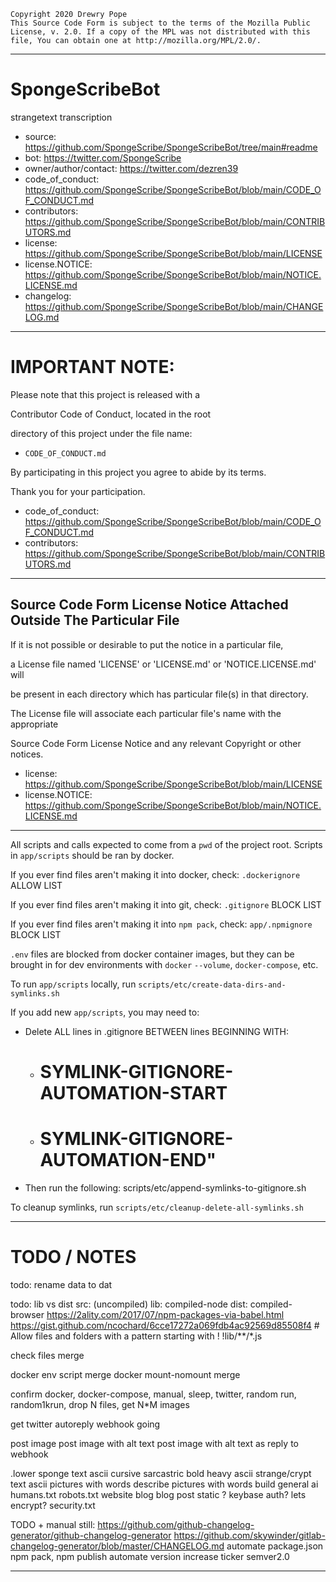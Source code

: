     Copyright 2020 Drewry Pope
    This Source Code Form is subject to the terms of the Mozilla Public
    License, v. 2.0. If a copy of the MPL was not distributed with this
    file, You can obtain one at http://mozilla.org/MPL/2.0/.

----

# SpongeScribeBot
strangetext transcription
 - source: https://github.com/SpongeScribe/SpongeScribeBot/tree/main#readme
 - bot: https://twitter.com/SpongeScribe
 - owner/author/contact: https://twitter.com/dezren39
 - code_of_conduct: https://github.com/SpongeScribe/SpongeScribeBot/blob/main/CODE_OF_CONDUCT.md
 - contributors: https://github.com/SpongeScribe/SpongeScribeBot/blob/main/CONTRIBUTORS.md
 - license: https://github.com/SpongeScribe/SpongeScribeBot/blob/main/LICENSE
 - license.NOTICE: https://github.com/SpongeScribe/SpongeScribeBot/blob/main/NOTICE.LICENSE.md
 - changelog: https://github.com/SpongeScribe/SpongeScribeBot/blob/main/CHANGELOG.md

----

# IMPORTANT NOTE:
Please note that this project is released with a

Contributor Code of Conduct, located in the root

directory of this project under the file name:

 - `CODE_OF_CONDUCT.md`

By participating in this project you agree to abide by its terms.

Thank you for your participation.

 - code_of_conduct: https://github.com/SpongeScribe/SpongeScribeBot/blob/main/CODE_OF_CONDUCT.md
 - contributors: https://github.com/SpongeScribe/SpongeScribeBot/blob/main/CONTRIBUTORS.md

----

## Source Code Form License Notice Attached Outside The Particular File

If it is not possible or desirable to put the notice in a particular file,

a License file named 'LICENSE' or 'LICENSE.md' or 'NOTICE.LICENSE.md' will

be present in each directory which has particular file(s) in that directory.

The License file will associate each particular file's name with the appropriate

Source Code Form License Notice and any relevant Copyright or other notices.

 - license: https://github.com/SpongeScribe/SpongeScribeBot/blob/main/LICENSE
 - license.NOTICE: https://github.com/SpongeScribe/SpongeScribeBot/blob/main/NOTICE.LICENSE.md

----

All scripts and calls expected to come from a `pwd` of the project root.
Scripts in `app/scripts` should be ran by docker.

If you ever find files aren't making it into docker, check: `.dockerignore` ALLOW LIST

If you ever find files aren't making it into git, check: `.gitignore` BLOCK LIST

If you ever find files aren't making it into `npm pack`, check: `app/.npmignore` BLOCK LIST

`.env` files are blocked from docker container images, but they can be brought in for dev environments with `docker` `--volume`, `docker-compose`, etc.

To run `app/scripts` locally, run `scripts/etc/create-data-dirs-and-symlinks.sh`

If you add new `app/scripts`, you may need to:
- Delete ALL lines in .gitignore BETWEEN lines BEGINNING WITH:

  -
      # SYMLINK-GITIGNORE-AUTOMATION-START

  -
      # SYMLINK-GITIGNORE-AUTOMATION-END"

- Then run the following:
      scripts/etc/append-symlinks-to-gitignore.sh

To cleanup symlinks, run `scripts/etc/cleanup-delete-all-symlinks.sh`

----

# TODO / NOTES

todo: rename data to dat

todo: lib vs dist
	src: (uncompiled)
	lib: compiled-node
	dist: compiled-browser
	https://2ality.com/2017/07/npm-packages-via-babel.html
	https://gist.github.com/ncochard/6cce17272a069fdb4ac92569d85508f4
	# Allow files and folders with a pattern starting with !
	!lib/**/*.js


check files merge

docker env script merge
docker mount-nomount merge

confirm docker, docker-compose, manual, sleep, twitter, random run, random1krun, drop N files, get N*M images


get twitter autoreply webhook going

post image
post image with alt text
post image with alt text as reply to webhook

.lower sponge text
ascii cursive sarcastric bold heavy
ascii strange/crypt text
ascii pictures with words
describe pictures with words
build general ai
humans.txt robots.txt website blog blog post static ? keybase auth? lets encrypt? security.txt


TODO + manual still: https://github.com/github-changelog-generator/github-changelog-generator
https://github.com/skywinder/gitlab-changelog-generator/blob/master/CHANGELOG.md
automate package.json npm pack, npm publish
automate version increase ticker
semver2.0

----
